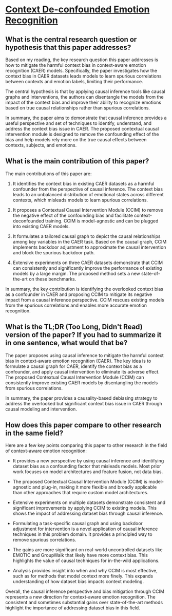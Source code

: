 # [Context De-confounded Emotion Recognition](https://arxiv.org/abs/2303.11921)

## What is the central research question or hypothesis that this paper addresses?

 Based on my reading, the key research question this paper addresses is how to mitigate the harmful context bias in context-aware emotion recognition (CAER) models. Specifically, the paper investigates how the context bias in CAER datasets leads models to learn spurious correlations between contexts and emotion labels, limiting their performance. 

The central hypothesis is that by applying causal inference tools like causal graphs and interventions, the authors can disentangle the models from the impact of the context bias and improve their ability to recognize emotions based on true causal relationships rather than spurious correlations.

In summary, the paper aims to demonstrate that causal inference provides a useful perspective and set of techniques to identify, understand, and address the context bias issue in CAER. The proposed contextual causal intervention module is designed to remove the confounding effect of the bias and help models rely more on the true causal effects between contexts, subjects, and emotions.


## What is the main contribution of this paper?

 The main contributions of this paper are:

1. It identifies the context bias in existing CAER datasets as a harmful confounder from the perspective of causal inference. The context bias leads to an unbalanced distribution of emotional states across different contexts, which misleads models to learn spurious correlations. 

2. It proposes a Contextual Causal Intervention Module (CCIM) to remove the negative effect of the confounding bias and facilitate context-deconfounded training. CCIM is model-agnostic and can be plugged into existing CAER models. 

3. It formulates a tailored causal graph to depict the causal relationships among key variables in the CAER task. Based on the causal graph, CCIM implements backdoor adjustment to approximate the causal intervention and block the spurious backdoor path.

4. Extensive experiments on three CAER datasets demonstrate that CCIM can consistently and significantly improve the performance of existing models by a large margin. The proposed method sets a new state-of-the-art on these benchmarks.

In summary, the key contribution is identifying the overlooked context bias as a confounder in CAER and proposing CCIM to mitigate its negative impact from a causal inference perspective. CCIM rescues existing models from the spurious correlations and enables more accurate emotion recognition.


## What is the TL;DR (Too Long, Didn't Read) version of the paper? If you had to summarize it in one sentence, what would that be?

 The paper proposes using causal inference to mitigate the harmful context bias in context-aware emotion recognition (CAER). The key idea is to formulate a causal graph for CAER, identify the context bias as a confounder, and apply causal intervention to eliminate its adverse effect. The proposed Contextual Causal Intervention Module (CCIM) can consistently improve existing CAER models by disentangling the models from spurious correlations.

In summary, the paper provides a causality-based debiasing strategy to address the overlooked but significant context bias issue in CAER through causal modeling and intervention.


## How does this paper compare to other research in the same field?

 Here are a few key points comparing this paper to other research in the field of context-aware emotion recognition:

- It provides a new perspective by using causal inference and identifying dataset bias as a confounding factor that misleads models. Most prior work focuses on model architectures and feature fusion, not data bias. 

- The proposed Contextual Causal Intervention Module (CCIM) is model-agnostic and plug-in, making it more flexible and broadly applicable than other approaches that require custom model architectures.

- Extensive experiments on multiple datasets demonstrate consistent and significant improvements by applying CCIM to existing models. This shows the impact of addressing dataset bias through causal inference. 

- Formulating a task-specific causal graph and using backdoor adjustment for intervention is a novel application of causal inference techniques in this problem domain. It provides a principled way to remove spurious correlations.

- The gains are more significant on real-world uncontrolled datasets like EMOTIC and GroupWalk that likely have more context bias. This highlights the value of causal techniques for in-the-wild applications.

- Analysis provides insight into when and why CCIM is most effective, such as for methods that model context more finely. This expands understanding of how dataset bias impacts context modeling.

Overall, the causal inference perspective and bias mitigation through CCIM represents a new direction for context-aware emotion recognition. The consistent and sometimes substantial gains over state-of-the-art methods highlight the importance of addressing dataset bias in this field.
